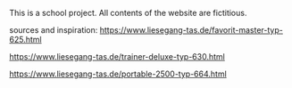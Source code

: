 This is a school project.
All contents of the website are fictitious.

sources and inspiration:
https://www.liesegang-tas.de/favorit-master-typ-625.html

https://www.liesegang-tas.de/trainer-deluxe-typ-630.html

https://www.liesegang-tas.de/portable-2500-typ-664.html
